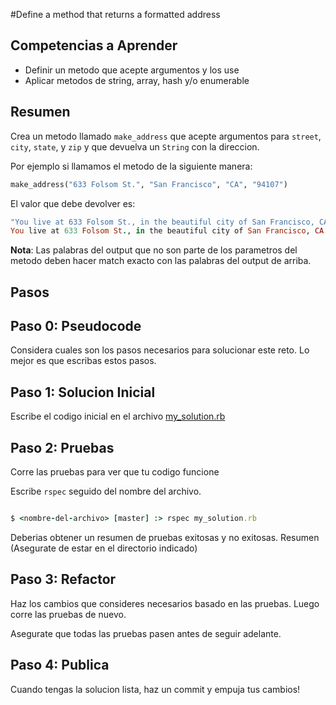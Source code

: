 #Define a method that returns a formatted address

## Competencias a Aprender
- Definir un metodo que acepte argumentos y los use
- Aplicar metodos de string, array, hash y/o enumerable


## Resumen
Crea un metodo llamado `make_address` que acepte argumentos para `street`, `city`, `state`, y `zip` y que devuelva un `String` con la direccion.

Por ejemplo si llamamos el metodo de la siguiente manera:

```ruby
make_address("633 Folsom St.", "San Francisco", "CA", "94107")
```

El valor que debe devolver es:

```ruby
"You live at 633 Folsom St., in the beautiful city of San Francisco, CA. Your zip is 94107."
You live at 633 Folsom St., in the beautiful city of San Francisco, CA. Your zip is 94107.
```

**Nota**: Las palabras del output que no son parte de los parametros del metodo deben hacer match exacto con las palabras del output de arriba.


## Pasos

## Paso 0: Pseudocode
Considera cuales son los pasos necesarios para solucionar este reto. Lo mejor es que escribas estos pasos.

## Paso 1: Solucion Inicial
Escribe el codigo inicial en el archivo [my_solution.rb](my_solution.rb)

## Paso 2: Pruebas
Corre las pruebas para ver que tu codigo funcione

Escribe `rspec` seguido del nombre del archivo.

```ruby

$ <nombre-del-archivo> [master] :> rspec my_solution.rb

```

Deberias obtener un resumen de pruebas exitosas y no exitosas. Resumen (Asegurate de estar en el directorio indicado)

## Paso 3: Refactor
Haz los cambios que consideres necesarios basado en las pruebas. Luego corre las pruebas de nuevo.

Asegurate que todas las pruebas pasen antes de seguir adelante.

## Paso 4: Publica
Cuando tengas la solucion lista, haz un commit y empuja tus cambios!
